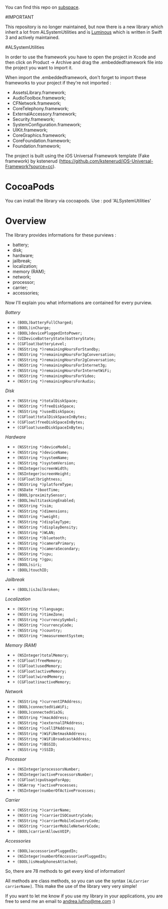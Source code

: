 You can find this repo on [subspace](https://app.dev.subspace.net/gitlab/subspace-open-development/alsystemutilities).

#IMPORTANT

This repository is no longer maintained, but now there is a new library which inherit a lot from ALSystemUtilities and is [Luminous](https://github.com/andrealufino/Luminous) which is written in Swift 3 and actively maintained.

#ALSystemUtilities

In order to use the framework you have to open the project in Xcode and then click on Product -> Archive and drag the .embeddedframework file into the project you want to import it.

When import the .embeddedframework, don't forget to import these frameworks to your project if they're not imported :

- AssetsLibrary.framework;
- AudioToolbox.framework;
- CFNetwork.framework;
- CoreTelephony.framework;
- ExternalAccessory.framework;
- Security.framework;
- SystemConfiguration.framework;
- UIKit.framework;
- CoreGraphics.framework;
- CoreFoundation.framework;
- Foundation.framework;

The project is built using the iOS Universal Framework template (Fake framework) by kstenerud (https://github.com/kstenerud/iOS-Universal-Framework?source=cc).

CocoaPods
=================
You can install the library via cocoapods.
Use :
pod 'ALSystemUtilities'

Overview
=================

The library provides informations for these purviews :

- battery;
- disk;
- hardware;
- jailbreak;
- localization;
- memory (RAM);
- network;
- processor;
- carrier;
- accessories;

Now I'll explain you what informations are contained for every purview.


*Battery*

- ```+ (BOOL)batteryFullCharged;```
- ```+ (BOOL)inCharge;```
- ```+ (BOOL)devicePluggedIntoPower;```
- ```+ (UIDeviceBatteryState)batteryState;```
- ```+ (CGFloat)batteryLevel;```
- ```+ (NSString *)remainingHoursForStandby;```
- ```+ (NSString *)remainingHoursFor3gConversation;```
- ```+ (NSString *)remainingHoursFor2gConversation;```
- ```+ (NSString *)remainingHoursForInternet3g;```
- ```+ (NSString *)remainingHoursForInternetWiFi;```
- ```+ (NSString *)remainingHoursForVideo;```
- ```+ (NSString *)remainingHoursForAudio;```

*Disk*

- ```+ (NSString *)totalDiskSpace;```
- ```+ (NSString *)freeDiskSpace;```
- ```+ (NSString *)usedDiskSpace;```
- ```+ (CGFloat)totalDiskSpaceInBytes;```
- ```+ (CGFloat)freeDiskSpaceInBytes;```
- ```+ (CGFloat)usedDiskSpaceInBytes;```

*Hardware*

- ```+ (NSString *)deviceModel;```
- ```+ (NSString *)deviceName;```
- ```+ (NSString *)systemName;```
- ```+ (NSString *)systemVersion;```
- ```+ (NSInteger)screenWidth;```
- ```+ (NSInteger)screenHeight;```
- ```+ (CGFloat)brightness;```
- ```+ (NSString *)platformType;```
- ```+ (NSDate *)bootTime;```
- ```+ (BOOL)proximitySensor;```
- ```+ (BOOL)multitaskingEnabled;```
- ```+ (NSString *)sim;```
- ```+ (NSString *)dimensions;```
- ```+ (NSString *)weight;```
- ```+ (NSString *)displayType;```
- ```+ (NSString *)displayDensity;```
- ```+ (NSString *)WLAN;```
- ```+ (NSString *)bluetooth;```
- ```+ (NSString *)cameraPrimary;```
- ```+ (NSString *)cameraSecondary;```
- ```+ (NSString *)cpu;```
- ```+ (NSString *)gpu;```
- ```+ (BOOL)siri;```
- ```+ (BOOL)touchID;```

*Jailbreak*

- ```+ (BOOL)isJailbroken;```

*Localization*

- ```+ (NSString *)language;```
- ```+ (NSString *)timeZone;```
- ```+ (NSString *)currencySymbol;```
- ```+ (NSString *)currencyCode;```
- ```+ (NSString *)country;```
- ```+ (NSString *)measurementSystem;```

*Memory (RAM)*

- ```+ (NSInteger)totalMemory;```
- ```+ (CGFloat)freeMemory;```
- ```+ (CGFloat)usedMemory;```
- ```+ (CGFloat)activeMemory;```
- ```+ (CGFloat)wiredMemory;```
- ```+ (CGFloat)inactiveMemory;```

*Network*

- ```+ (NSString *)currentIPAddress;```
- ```+ (BOOL)connectedViaWiFi;```
- ```+ (BOOL)connectedVia3G;```
- ```+ (NSString *)macAddress;```
- ```+ (NSString *)externalIPAddress;```
- ```+ (NSString *)cellIPAddress;```
- ```+ (NSString *)WiFiNetmaskAddress;```
- ```+ (NSString *)WiFiBroadcastAddress;```
- ```+ (NSString *)BSSID;```
- ```+ (NSString *)SSID;```

*Processor*

- ```+ (NSInteger)processorsNumber;```
- ```+ (NSInteger)activeProcessorsNumber;```
- ```+ (CGFloat)cpuUsageForApp;```
- ```+ (NSArray *)activeProcesses;```
- ```+ (NSInteger)numberOfActiveProcesses;```

*Carrier*

- ```+ (NSString *)carrierName;```
- ```+ (NSString *)carrierISOCountryCode;```
- ```+ (NSString *)carrierMobileCountryCode;```
- ```+ (NSString *)carrierMobileNetworkCode;```
- ```+ (BOOL)carrierAllowsVOIP;```

*Accessories*

- ```+ (BOOL)accessoriesPluggedIn;```
- ```+ (NSInteger)numberOfAccessoriesPluggedIn;```
- ```+ (BOOL)isHeadphonesAttached;```

So, there are 78 methods to get every kind of information!

All methods are class methods, so you can use the syntax ```[ALCarrier carrierName]```. This make the use of the library very very simple!

If you want to let me know if you use my library in your applications, you are free to send me an email to andrea.lufino@me.com :)
